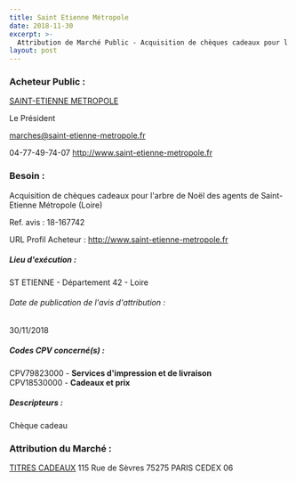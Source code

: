 ```yaml
---
title: Saint Etienne Métropole
date: 2018-11-30
excerpt: >-
  Attribution de Marché Public - Acquisition de chèques cadeaux pour l'arbre de Noël des agents de Saint-Etienne Métropole (Loire)
layout: post
---
```


### Acheteur Public : 
<a href="/acheteur-137/siren-244200770"> SAINT-ETIENNE METROPOLE</a><br/>

Le Président

marches@saint-etienne-metropole.fr

04-77-49-74-07
http://www.saint-etienne-metropole.fr
### Besoin :

Acquisition de chèques cadeaux pour l'arbre de Noël des agents de Saint-Etienne Métropole (Loire)

Ref. avis : 18-167742

URL Profil Acheteur : http://www.saint-etienne-metropole.fr

##### Lieu d'exécution :

ST ETIENNE - Département 42 - Loire

###### Date de publication de l'avis d'attribution : 
30/11/2018

##### Codes CPV concerné(s) :
CPV79823000 - **Services d'impression et de livraison** <br/>
CPV18530000 - **Cadeaux et prix** <br/>

##### Descripteurs :
Chèque cadeau <br/>

### Attribution du Marché :
<a href="/entreprise-562/siren-445061351"> TITRES CADEAUX</a>    115 Rue de Sèvres 75275 PARIS CEDEX 06 <br/>
